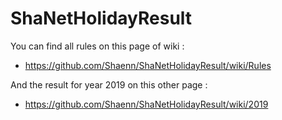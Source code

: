 # ShaNetHolidayResult

You can find all rules on this page of wiki :
* https://github.com/Shaenn/ShaNetHolidayResult/wiki/Rules

And the result for year 2019 on this other page :
* https://github.com/Shaenn/ShaNetHolidayResult/wiki/2019
